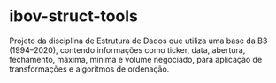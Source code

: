 # ibov-struct-tools
Projeto da disciplina de Estrutura de Dados que utiliza uma base da B3 (1994–2020), contendo informações como ticker, data, abertura, fechamento, máxima, mínima e volume negociado, para aplicação de transformações e algoritmos de ordenação.

